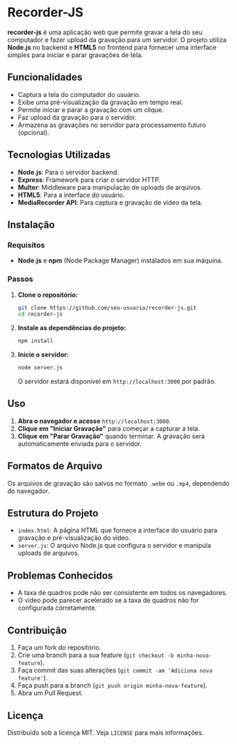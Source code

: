 # Recorder-JS

**recorder-js** é uma aplicação web que permite gravar a tela do seu computador e fazer upload da gravação para um servidor. O projeto utiliza **Node.js** no backend e **HTML5** no frontend para fornecer uma interface simples para iniciar e parar gravações de tela.

## Funcionalidades

- Captura a tela do computador do usuário.
- Exibe uma pré-visualização da gravação em tempo real.
- Permite iniciar e parar a gravação com um clique.
- Faz upload da gravação para o servidor.
- Armazena as gravações no servidor para processamento futuro (opcional).

## Tecnologias Utilizadas

- **Node.js**: Para o servidor backend.
- **Express**: Framework para criar o servidor HTTP.
- **Multer**: Middleware para manipulação de uploads de arquivos.
- **HTML5**: Para a interface do usuário.
- **MediaRecorder API**: Para captura e gravação de vídeo da tela.

## Instalação

### Requisitos

- **Node.js** e **npm** (Node Package Manager) instalados em sua máquina.

### Passos

1. **Clone o repositório:**

    ```bash
    git clone https://github.com/seu-usuario/recorder-js.git
    cd recorder-js
    ```

2. **Instale as dependências do projeto:**

    ```bash
    npm install
    ```

3. **Inicie o servidor:**

    ```bash
    node server.js
    ```

    O servidor estará disponível em `http://localhost:3000` por padrão.

## Uso

1. **Abra o navegador e acesse** `http://localhost:3000`.
2. **Clique em "Iniciar Gravação"** para começar a capturar a tela.
3. **Clique em "Parar Gravação"** quando terminar. A gravação será automaticamente enviada para o servidor.

## Formatos de Arquivo

Os arquivos de gravação são salvos no formato `.webm` ou `.mp4`, dependendo do navegador.

## Estrutura do Projeto

- `index.html`: A página HTML que fornece a interface do usuário para gravação e pré-visualização do vídeo.
- `server.js`: O arquivo Node.js que configura o servidor e manipula uploads de arquivos.

## Problemas Conhecidos

- A taxa de quadros pode não ser consistente em todos os navegadores.
- O vídeo pode parecer acelerado se a taxa de quadros não for configurada corretamente.

## Contribuição

1. Faça um fork do repositório.
2. Crie uma branch para a sua feature (`git checkout -b minha-nova-feature`).
3. Faça commit das suas alterações (`git commit -am 'Adiciona nova feature'`).
4. Faça push para a branch (`git push origin minha-nova-feature`).
5. Abra um Pull Request.

## Licença

Distribuído sob a licença MIT. Veja `LICENSE` para mais informações.
